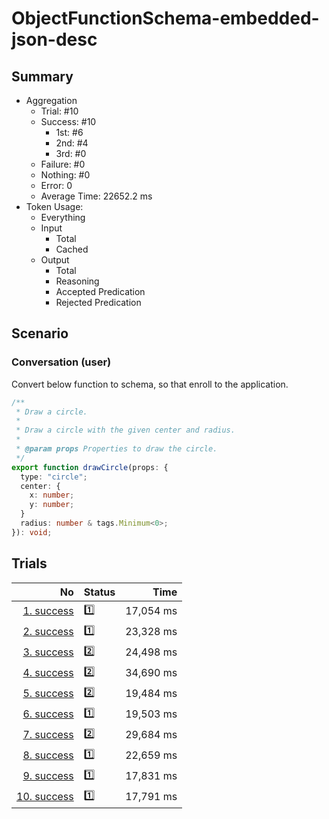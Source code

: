 # ObjectFunctionSchema-embedded-json-desc
## Summary
  - Aggregation
    - Trial: #10
    - Success: #10
      - 1st: #6
      - 2nd: #4
      - 3rd: #0
    - Failure: #0
    - Nothing: #0
    - Error: 0
    - Average Time: 22652.2 ms
  - Token Usage:
    - Everything
    - Input
      - Total
      - Cached
    - Output
      - Total
      - Reasoning
      - Accepted Predication
      - Rejected Predication

## Scenario
### Conversation (user)
Convert below function to schema, so that enroll to the application.

```ts
/**
 * Draw a circle.
 *
 * Draw a circle with the given center and radius.
 *
 * @param props Properties to draw the circle.
 */
export function drawCircle(props: {
  type: "circle";
  center: {
    x: number;
    y: number;
  }
  radius: number & tags.Minimum<0>;
}): void;
```

## Trials
No | Status | Time
---:|:-------|------:
[1. success](./trials/1.success.json) | 1️⃣ | 17,054 ms
[2. success](./trials/2.success.json) | 1️⃣ | 23,328 ms
[3. success](./trials/3.success.json) | 2️⃣ | 24,498 ms
[4. success](./trials/4.success.json) | 2️⃣ | 34,690 ms
[5. success](./trials/5.success.json) | 2️⃣ | 19,484 ms
[6. success](./trials/6.success.json) | 1️⃣ | 19,503 ms
[7. success](./trials/7.success.json) | 2️⃣ | 29,684 ms
[8. success](./trials/8.success.json) | 1️⃣ | 22,659 ms
[9. success](./trials/9.success.json) | 1️⃣ | 17,831 ms
[10. success](./trials/10.success.json) | 1️⃣ | 17,791 ms